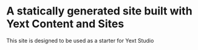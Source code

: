 # A statically generated site built with Yext Content and Sites

This site is designed to be used as a starter for Yext Studio
